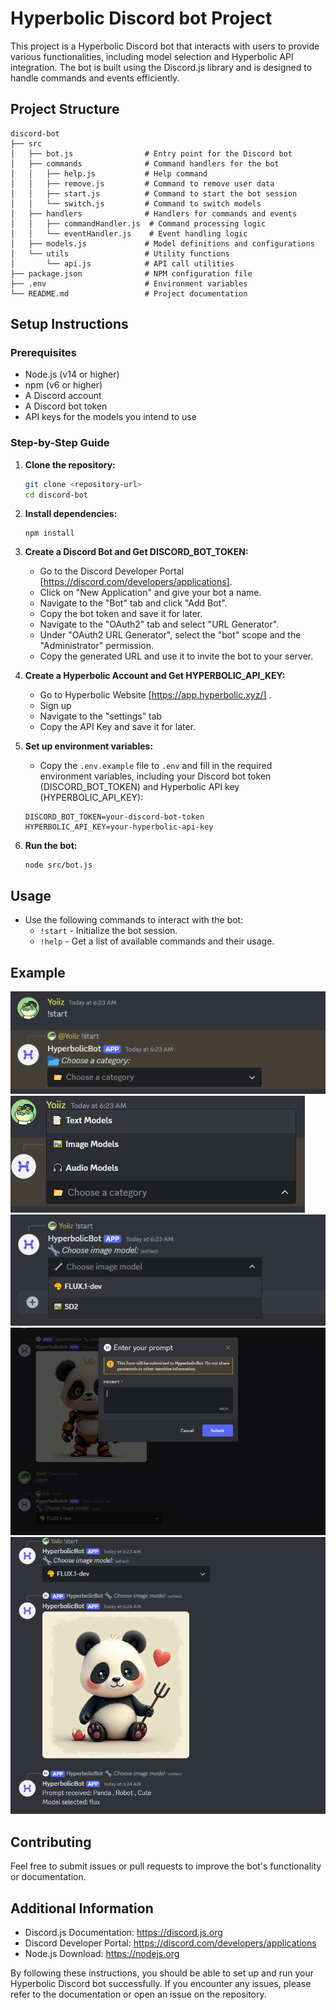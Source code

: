# Hyperbolic Discord bot Project

This project is a Hyperbolic Discord bot that interacts with users to provide various functionalities, including model selection and Hyperbolic API integration. The bot is built using the Discord.js library and is designed to handle commands and events efficiently.

## Project Structure

```
discord-bot
├── src
│   ├── bot.js                # Entry point for the Discord bot
│   ├── commands              # Command handlers for the bot
│   │   ├── help.js           # Help command
│   │   ├── remove.js         # Command to remove user data
│   │   ├── start.js          # Command to start the bot session
│   │   └── switch.js         # Command to switch models
│   ├── handlers              # Handlers for commands and events
│   │   ├── commandHandler.js  # Command processing logic
│   │   └── eventHandler.js    # Event handling logic
│   ├── models.js             # Model definitions and configurations
│   └── utils                 # Utility functions
│       └── api.js            # API call utilities
├── package.json              # NPM configuration file
├── .env                      # Environment variables
└── README.md                 # Project documentation
```

## Setup Instructions

### Prerequisites

- Node.js (v14 or higher)
- npm (v6 or higher)
- A Discord account
- A Discord bot token
- API keys for the models you intend to use

### Step-by-Step Guide

1. **Clone the repository:**
   ```sh
   git clone <repository-url>
   cd discord-bot
   ```

2. **Install dependencies:**
   ```
   npm install
   ```

3. **Create a Discord Bot and Get DISCORD_BOT_TOKEN:**

   - Go to the Discord Developer Portal [https://discord.com/developers/applications].
   - Click on "New Application" and give your bot a name.
   - Navigate to the "Bot" tab and click "Add Bot".
   - Copy the bot token and save it for later.
   - Navigate to the "OAuth2" tab and select "URL Generator".
   - Under "OAuth2 URL Generator", select the "bot" scope and the "Administrator" permission.
   - Copy the generated URL and use it to invite the bot to your server.

4. **Create a Hyperbolic Account and Get HYPERBOLIC_API_KEY:**
   - Go to Hyperbolic Website  [https://app.hyperbolic.xyz/] .
   - Sign up 
   - Navigate to the "settings" tab
   - Copy the API Key and save it for later.

5. **Set up environment variables:**
   - Copy the `.env.example` file to `.env` and fill in the required environment variables, including your Discord bot token (DISCORD_BOT_TOKEN) and Hyperbolic API key (HYPERBOLIC_API_KEY):
   ```
   DISCORD_BOT_TOKEN=your-discord-bot-token
   HYPERBOLIC_API_KEY=your-hyperbolic-api-key
   ```

6. **Run the bot:**
   ```
   node src/bot.js
   ```

## Usage

- Use the following commands to interact with the bot:
  - `!start` - Initialize the bot session.
  - `!help` - Get a list of available commands and their usage.

## Example 
![Bot Example](img/01.png)
![Bot Example](img/02.png)
![Bot Example](img/03.png)
![Bot Example](img/04.png)
![Bot Example](img/05.png)

## Contributing

Feel free to submit issues or pull requests to improve the bot's functionality or documentation.

## Additional Information
- Discord.js Documentation: https://discord.js.org
- Discord Developer Portal: https://discord.com/developers/applications
- Node.js Download: https://nodejs.org

By following these instructions, you should be able to set up and run your Hyperbolic Discord bot successfully. If you encounter any issues, please refer to the documentation or open an issue on the repository.
